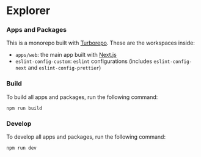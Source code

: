 # Explorer

### Apps and Packages

This is a monorepo built with [Turborepo](https://turbo.build/repo). These are the workspaces inside:

- `apps/web`: the main app built with [Next.js](https://nextjs.org/)
- `eslint-config-custom`: `eslint` configurations (includes `eslint-config-next` and `eslint-config-prettier`)

### Build

To build all apps and packages, run the following command:

```
npm run build
```

### Develop

To develop all apps and packages, run the following command:

```
npm run dev
```
